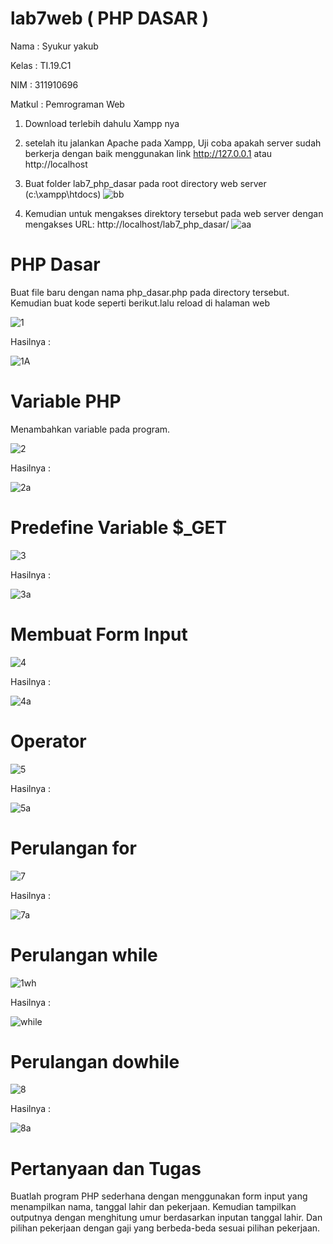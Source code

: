 # lab7web ( PHP DASAR )
Nama : Syukur yakub

Kelas : TI.19.C1

NIM   : 311910696

Matkul : Pemrograman Web

1. Download terlebih dahulu Xampp nya 
2. setelah itu jalankan Apache pada Xampp, Uji coba apakah server sudah berkerja dengan baik menggunakan link http://127.0.0.1 atau http://localhost

3. Buat folder lab7_php_dasar pada root directory web server (c:\xampp\htdocs)
![bb](https://user-images.githubusercontent.com/56242226/117744888-1c1c0880-b227-11eb-9b0c-714e8d843923.PNG)

4. Kemudian untuk mengakses direktory tersebut pada web server dengan mengakses URL: http://localhost/lab7_php_dasar/
![aa](https://user-images.githubusercontent.com/56242226/117744968-453c9900-b227-11eb-8572-dda8348ebeb6.PNG)

# PHP Dasar
Buat file baru dengan nama php_dasar.php pada directory tersebut. Kemudian buat kode seperti berikut.lalu reload di halaman web

![1](https://user-images.githubusercontent.com/56242226/117745207-ae241100-b227-11eb-8310-b33e61b2099f.PNG)

Hasilnya : 

![1A](https://user-images.githubusercontent.com/56242226/117745273-cc8a0c80-b227-11eb-928e-27b0007bfe4c.PNG)

# Variable PHP 
Menambahkan variable pada program.

![2](https://user-images.githubusercontent.com/56242226/117745368-f7746080-b227-11eb-9eae-82a89540e294.PNG)

Hasilnya :

![2a](https://user-images.githubusercontent.com/56242226/117745385-02c78c00-b228-11eb-861e-3017d9a1c41e.PNG)
# Predefine Variable $_GET
![3](https://user-images.githubusercontent.com/56242226/117745592-6782e680-b228-11eb-9848-cae9fac2f249.PNG)

Hasilnya : 

![3a](https://user-images.githubusercontent.com/56242226/117745620-75d10280-b228-11eb-9212-518a24ccc766.PNG)
# Membuat Form Input
![4](https://user-images.githubusercontent.com/56242226/117745553-520dbc80-b228-11eb-9a4f-74bd2add0bd8.PNG)

Hasilnya :

![4a](https://user-images.githubusercontent.com/56242226/117745651-83868800-b228-11eb-9d50-94b01c28b0f0.PNG)

# Operator
![5](https://user-images.githubusercontent.com/56242226/117745781-cd6f6e00-b228-11eb-8b11-16db1403312e.PNG)

Hasilnya : 

![5a](https://user-images.githubusercontent.com/56242226/117745800-d9f3c680-b228-11eb-9369-7d43f4450071.PNG)
# Perulangan for
![7](https://user-images.githubusercontent.com/56242226/117745924-16272700-b229-11eb-8172-ed3fee5e0de6.PNG)

Hasilnya :

![7a](https://user-images.githubusercontent.com/56242226/117745957-2212e900-b229-11eb-8335-d6d2ae3f69e0.PNG)
# Perulangan while
![1wh](https://user-images.githubusercontent.com/56242226/117746098-77e79100-b229-11eb-892b-c85709316132.PNG)

Hasilnya :

![while](https://user-images.githubusercontent.com/56242226/117746124-82a22600-b229-11eb-82e6-d7ff892b7a31.PNG)

# Perulangan dowhile
![8](https://user-images.githubusercontent.com/56242226/117746192-9ea5c780-b229-11eb-9617-8ba861adb7ba.PNG)

Hasilnya : 

![8a](https://user-images.githubusercontent.com/56242226/117746215-a6fe0280-b229-11eb-8501-1906bc9f3ab1.PNG)

# Pertanyaan dan Tugas
Buatlah program PHP sederhana dengan menggunakan form input yang menampilkan 
nama, tanggal lahir dan pekerjaan. Kemudian tampilkan outputnya dengan menghitung 
umur berdasarkan inputan tanggal lahir. Dan pilihan pekerjaan dengan gaji yang 
berbeda-beda sesuai pilihan pekerjaan.












